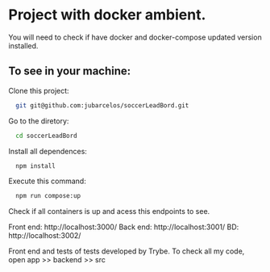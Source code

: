 # Project with docker ambient.

You will need to check if have docker and docker-compose updated version installed.

## To see in your machine:

Clone this project:

```bash
  git git@github.com:jubarcelos/soccerLeadBord.git
```

Go to the diretory:

```bash
  cd soccerLeadBord
```

Install all dependences:

```bash
  npm install
```

Execute this command:

```bash
  npm run compose:up
```

Check if all containers is up and acess this endpoints to see.

Front end: http://localhost:3000/
Back end: http://localhost:3001/
BD: http://localhost:3002/

Front end and tests of tests developed by Trybe.
To check all my code, open app >> backend >> src
